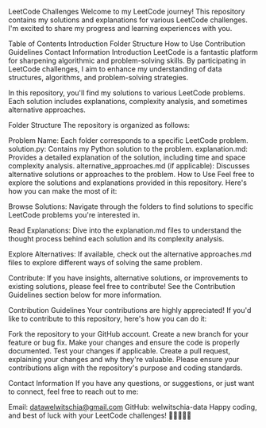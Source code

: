 

LeetCode Challenges
Welcome to my LeetCode journey! This repository contains my solutions and explanations for various LeetCode challenges. I'm excited to share my progress and learning experiences with you.

Table of Contents
Introduction
Folder Structure
How to Use
Contribution Guidelines
Contact Information
Introduction
LeetCode is a fantastic platform for sharpening algorithmic and problem-solving skills. By participating in LeetCode challenges, I aim to enhance my understanding of data structures, algorithms, and problem-solving strategies.

In this repository, you'll find my solutions to various LeetCode problems. Each solution includes explanations, complexity analysis, and sometimes alternative approaches.

Folder Structure
The repository is organized as follows:

Problem Name: Each folder corresponds to a specific LeetCode problem.
solution.py: Contains my Python solution to the problem.
explanation.md: Provides a detailed explanation of the solution, including time and space complexity analysis.
alternative_approaches.md (if applicable): Discusses alternative solutions or approaches to the problem.
How to Use
Feel free to explore the solutions and explanations provided in this repository. Here's how you can make the most of it:

Browse Solutions: Navigate through the folders to find solutions to specific LeetCode problems you're interested in.

Read Explanations: Dive into the explanation.md files to understand the thought process behind each solution and its complexity analysis.

Explore Alternatives: If available, check out the alternative approaches.md files to explore different ways of solving the same problem.

Contribute: If you have insights, alternative solutions, or improvements to existing solutions, please feel free to contribute! See the Contribution Guidelines section below for more information.

Contribution Guidelines
Your contributions are highly appreciated! If you'd like to contribute to this repository, here's how you can do it:

Fork the repository to your GitHub account.
Create a new branch for your feature or bug fix.
Make your changes and ensure the code is properly documented.
Test your changes if applicable.
Create a pull request, explaining your changes and why they're valuable.
Please ensure your contributions align with the repository's purpose and coding standards.

Contact Information
If you have any questions, or suggestions, or just want to connect, feel free to reach out to me:

Email: datawelwitschia@gmail.com
GitHub: welwitschia-data
Happy coding, and best of luck with your LeetCode challenges! 🚀👩‍💻👨‍💻
